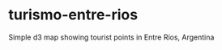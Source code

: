 turismo-entre-rios
==================

Simple d3 map showing tourist points in Entre Ríos, Argentina
